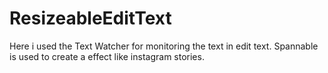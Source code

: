 # ResizeableEditText
Here i used the Text Watcher for monitoring the text in edit text. Spannable is used to create a effect like instagram stories.

